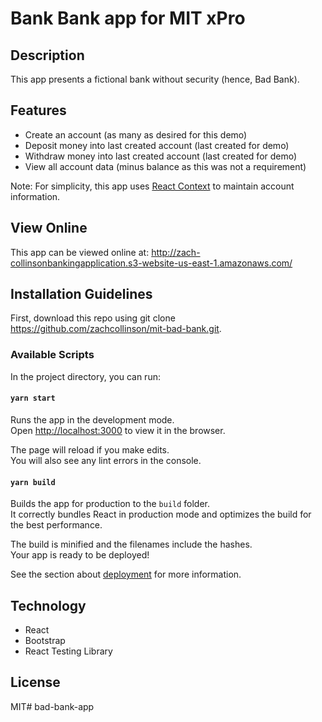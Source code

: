 # Bank Bank app for MIT xPro

## Description

This app presents a fictional bank without security (hence, Bad Bank).

## Features

* Create an account (as many as desired for this demo)
* Deposit money into last created account (last created for demo)
* Withdraw money into last created account (last created for demo)
* View all account data (minus balance as this was not a requirement)

Note: For simplicity, this app uses [React Context](https://reactjs.org/docs/context.html) to maintain account information.

## View Online

This app can be viewed online at:
http://zach-collinsonbankingapplication.s3-website-us-east-1.amazonaws.com/

## Installation Guidelines

First, download this repo using git clone https://github.com/zachcollinson/mit-bad-bank.git.

### Available Scripts

In the project directory, you can run:

#### `yarn start`

Runs the app in the development mode.\
Open [http://localhost:3000](http://localhost:3000) to view it in the browser.

The page will reload if you make edits.\
You will also see any lint errors in the console.

#### `yarn build`

Builds the app for production to the `build` folder.\
It correctly bundles React in production mode and optimizes the build for the best performance.

The build is minified and the filenames include the hashes.\
Your app is ready to be deployed!

See the section about [deployment](https://facebook.github.io/create-react-app/docs/deployment) for more information.

## Technology

* React
* Bootstrap
* React Testing Library

## License

MIT# bad-bank-app
